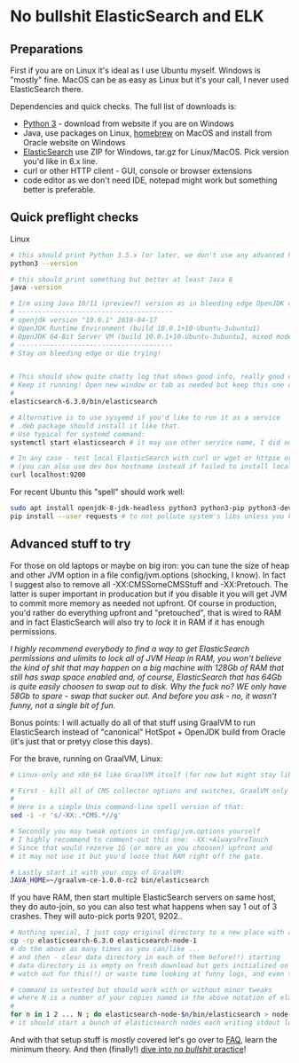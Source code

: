 # No bullshit ElasticSearch and ELK

## Preparations

First if you are on Linux it's ideal as I use Ubuntu myself.
Windows is "mostly" fine. MacOS can be as easy as Linux but it's your call, I never used ElasticSearch there.

Dependencies and quick checks. The full list of downloads  is:
- [Python 3](https://www.python.org/downloads/) - download from website if you are on Windows
- Java, use packages on Linux, [homebrew](https://brew.sh/) on MacOS and install from Oracle website on Windows
- [ElasticSearch](https://www.elastic.co/downloads/) use ZIP for Windows, tar.gz for Linux/MacOS. Pick version you'd like in 6.x line.
- curl or other HTTP client - GUI, console or browser extensions
- code editor as we don't need IDE, notepad might work but something better is preferable.


## Quick preflight checks

Linux

```bash
# this should print Python 3.5.x (or later, we don't use any advanced Python)
python3 --version

# this should print something but better at least Java 8
java -version

# I/m using Java 10/11 (preview?) version as in bleeding edge OpenJDK on Ubuntu:
# ---------------------------------------
# openjdk version "10.0.1" 2018-04-17
# OpenJDK Runtime Environment (build 10.0.1+10-Ubuntu-3ubuntu1)
# OpenJDK 64-Bit Server VM (build 10.0.1+10-Ubuntu-3ubuntu1, mixed mode)
# ---------------------------------------
# Stay on bleeding edge or die trying!


# This should show quite chatty log that shows good info, really good debugging aid.
# Keep it running! Open new window or tab as needed but keep this one open.
# 
elasticsearch-6.3.0/bin/elasticsearch

# Alternative is to use sysyemd if you'd like to run it as a service
# .deb package should install it like that. 
# Use typical for systemd command:
systemctl start elasticsearch # it may use other service name, I did not try .deb package

# In any case - test local ElasticSearch with curl or wget or httpie or Postman ...
# (you can also use dev box hostname instead if failed to install locally)
curl localhost:9200
```

For recent Ubuntu this "spell" should work well:

```bash
sudo apt install openjdk-8-jdk-headless python3 python3-pip python3-dev
pip install --user requests # to not pollute system's libs unless you have it already
```

## Advanced stuff to try

 For those on old laptops or maybe on big iron: you can tune the size of heap and other JVM option in a file config/jvm.options (shocking, I know). In fact I suggest also to remove all -XX:CMSSomeCMSStuff and -XX:Pretouch. The latter is super important in producation but if you disable it you will get JVM to commit more memory as needed not upfront. Of course in production, you'd rather do everything upfront and "pretouched", that is wired to RAM and in fact ElasticSearch will also try to _lock_ it in RAM if it has enough permissions.

*I highly recommend everybody to _find a way_ to get ElasticSearch _permissions and ulimits_ to lock all of JVM Heap in RAM, you won't believe the kind of shit that may happen on a big machine with 128Gb of RAM that _still has swap space enabled_ and, of course, ElasticSearch that has 64Gb  is quite easily choosen to swap out to disk. Why the fuck no? WE only have 58Gb to spare - swap that sucker out. And before you ask - no, it wasn't funny, not a single bit of fun.*

Bonus points: I will actually do all of that stuff using GraalVM to run ElasticSearch instead of "canonical" HotSpot + OpenJDK build from Oracle (it's just that or pretyy close this days).

For the brave, running on GraalVM, Linux:

```bash
# Linux-only and x86_64 like GraalVM itself (for now but might stay like that until 2019-2020)

# First - kill all of CMS collector options and switches, GraalVM only sports G1 GC
#
# Here is a simple Unix command-line spell version of that:
sed -i -r 's/-XX:.*CMS.*//g'

# Secondly you may tweak options in config/jvm.options yourself
# I highly recommend to comment-out this one: -XX:+AlwaysPreTouch
# Since that would rezerve 1G (or more as you choosen) upfront and
# it may not use it but you'd loose that RAM right off the gate.

# Lastly start it with your copy of GraalVM:
JAVA_HOME=~/graalvm-ce-1.0.0-rc2 bin/elasticsearch

```

If you have RAM, then start multiple ElasticSearch servers on same host, they do auto-join, so you can also test what happens when say 1 out of 3 crashes. They will auto-pick ports 9201, 9202..

```bash
# Nothing special, I just copy original directory to a new place with all permission intact
cp -rp elasticsearch-6.3.0 elasticsearch-node-1
# do the above as many times as you can/like ...
# and then - clear data directory in each of them before(!) starting
# data directory is is empty on fresh download but gets initialized on first start,
# watch out for this(!) or waste time looking at funny logs, and even then they got better lately

# command is untested but should work with or without minor tweaks
# where N is a number of your copies named in the above notation of elasticsearch-node-[0-9]
#
for n in 1 2 ... N ; do elasticsearch-node-$n/bin/elasticsearch > node-$n.log 2>&1 & ; done
# it should start a bunch of elasticsearch nodes each writing stdout logs to a separate file
```

And with that setup stuff is *mostly* covered let's go over to [FAQ](FAQ.md), learn the minimum theory. And then (finally!) [dive into *no bullshit* practice](ch1.md)!
